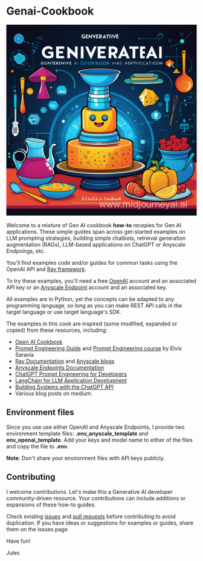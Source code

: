 # Genai-Cookbook

<img src=images/cookbook.png>

Welcome to a mixture of Gen AI cookbook **how-to** recepies for Gen AI applications. These simple guides span across get-started examples on LLM prompting strategies, building simple chatbots, retrieval generation augmentation (RAGs), LLM-based applications on ChatGPT or Anyscale Endpoings, etc. 

You'll find examples code and/or guides for common tasks using the OpenAI API and [Ray framework](https://www.ray.io/). 

To try these examples, you'll need a free [OpenAI](https://platform.openai.com/docs/introduction) account and an associated API key or an [Anyscale Endpoint](https://www.anyscale.com/get-started) account and an associated key. 

All examples are in Python, yet the concepts can be adapted to any programming language, so long as you can make REST API calls in the target language or use target language's SDK.

The examples in this cook are inspired (some modified, expanded or copied) from these resources, including:

 * [Open AI Cookbook](https://github.com/openai/openai-cookbook)
 * [Prompt Engineering Guide](https://www.promptingguide.ai/introduction) and [Prompt Engineering course](https://maven.com/dair-ai/prompt-engineering-llms?promoCode=MAVENMONDAY) by Elvis Saravia
 * [Ray Documentation](https://docs.ray.io/en/latest/) and [Anyscale blogs](https://www.anyscale.com/blog)
 * [Anyscale Endpoints Documentation](https://docs.endpoints.anyscale.com/)
 * [ChatGPT Prompt Engineering for Developers](https://learn.deeplearning.ai/chatgpt-prompt-eng/lesson/1/introduction)
 * [LangChain for LLM Application Development](https://learn.deeplearning.ai/langchain/lesson/1/introduction)
 * [Building Systems with the ChatGPT API](https://learn.deeplearning.ai/chatgpt-building-system/lesson/1/introduction)
 * Various blog posts on medium.

## Environment files
Since you use use either OpenAI and Anyscale Endpoints, I provide two
environment template files: **.env_anyscale_template** and **env_openai_template**. Add your keys and model name to either of the files and copy the file to **.env**. 

**Note**: Don't share your environment files with API keys publicly.

## Contributing
I welcome contributions. Let's make this a Generative AI developer community-driven resource. Your contributions can include additions or expansions of these how-to guides.

Check existing [issues](https://github.com/dmatrix/genai-cookbook/issues) and [pull requests](https://github.com/dmatrix/genai-cookbook/pulls) before contributing to avoid duplication. If you have ideas or suggestions for examples or guides, share them on the issues page


Have fun!

Jules
